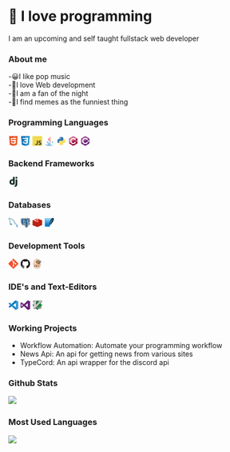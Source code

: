 <h1>👋 I love programming</h1>
<p>I am an upcoming and self taught fullstack web developer</p>
<h3>About me</h3>
-😀I like pop music
<br>
-💖I love Web development
<br>
-🌇I am a fan of the night
<br>
-🎨I find memes as the funniest thing
<br>
<h3>Programming Languages</h3>
<code><img height="20" src="https://github.com/devicons/devicon/blob/master/icons/html5/html5-original.svg"></code>
<code><img height="20" src="https://github.com/devicons/devicon/blob/master/icons/css3/css3-original.svg"></code>
<code><img height="20" src="https://github.com/devicons/devicon/blob/master/icons/javascript/javascript-original.svg"></code>
<code><img height="20" src="https://github.com/devicons/devicon/blob/master/icons/java/java-original.svg"></code>
<code><img height="20" src="https://github.com/devicons/devicon/blob/master/icons/python/python-original.svg"></code>
<code><img height="20" src="https://github.com/devicons/devicon/blob/master/icons/cplusplus/cplusplus-original.svg"></code>
<code><img height="20" src="https://github.com/devicons/devicon/blob/master/icons/csharp/csharp-original.svg"></code>
<br>
<h3>Backend Frameworks</h3>
<code><img height="20" src="https://github.com/devicons/devicon/blob/master/icons/django/django-plain.svg"></code>
<br>
<h3>Databases</h3>
<code><img height="20" src="https://github.com/devicons/devicon/blob/master/icons/mysql/mysql-original.svg"></code>
<code><img height="20" src="https://github.com/devicons/devicon/blob/master/icons/postgresql/postgresql-original.svg"></code>
<code><img height="20" src="https://github.com/devicons/devicon/blob/master/icons/redis/redis-original.svg"></code>
<code><img height="20" src="https://github.com/devicons/devicon/blob/master/icons/sqlite/sqlite-original.svg"></code>
<br>
<h3>Development Tools</h3>
<code><img height="20" src="https://github.com/devicons/devicon/blob/master/icons/git/git-original.svg"></code>
<code><img height="20" src="https://github.com/devicons/devicon/blob/master/icons/github/github-original.svg"></code>
<code><img height="20" src="https://github.com/devicons/devicon/blob/master/icons/gcc/gcc-original.svg"></code>
<br>
<h3>IDE's and Text-Editors</h3>
<code><img height="20" src="https://github.com/devicons/devicon/blob/master/icons/vscode/vscode-original.svg"></code>
<code><img height="20" src="https://github.com/devicons/devicon/blob/master/icons/visualstudio/visualstudio-plain.svg"></code>
<code><img height="20" src="https://github.com/devicons/devicon/blob/master/icons/vim/vim-original.svg"></code>
<br>

### Working Projects
 - Workflow Automation: Automate your programming workflow
 - News Api: An api for getting news from various sites 
 - TypeCord: An api wrapper for the discord api

### Github Stats
<a href="https://github.com/anuraghazra/github-readme-stats"><img height="200px" src="https://github-readme-stats.vercel.app/api?username=nuclearzzet&show_icons=true&theme=tokyonight"></a>
<br>
<h3>Most Used Languages</h3>
<a href="https://github.com/anuraghazra/github-readme-stats"><img height="170px" src="https://github-readme-stats.vercel.app/api/top-langs/?username=nuclearzzet&show_icons=true&theme=tokyonight&layout=compact"></a>

<!---
NiketJohn7/NiketJohn7 is a ✨ special ✨ repository because its `README.md` (this file) appears on your GitHub profile.
You can click the Preview link to take a look at your changes.
--->
